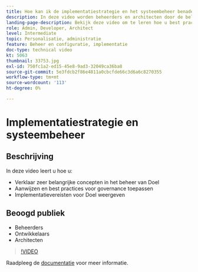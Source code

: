 ```yaml
---
title: Hoe kan ik de implementatiestrategie en het systeembeheer benaderen?
description: In deze video worden beheerders en architecten door de belangrijkste concepten geleid bij het beheren en implementeren van Adobe Target. Bekijk deze video om te leren hoe u best practices voor governance kunt identificeren en toepassen en de vereisten voor doelimplementatie kunt vermelden.
landing-page-description: Bekijk deze video om te leren hoe u best practices voor governance kunt identificeren en toepassen en de vereisten voor doelimplementatie kunt vermelden.
role: Admin, Developer, Architect
level: Intermediate
topic: Personalisatie, administratie
feature: Beheer en configuratie, implementatie
doc-type: technical video
kt: 5063
thumbnail: 33753.jpg
exl-id: 750fc1a2-ed15-45e8-9ad3-32049ca36ba8
source-git-commit: 5e3fdcb2f86e4811a0cbcfde66c3d6a6c8270355
workflow-type: tm+mt
source-wordcount: '113'
ht-degree: 0%

---
```


# Implementatiestrategie en systeembeheer

## Beschrijving

In deze video leert u hoe u:

* Verklaar zeer belangrijke concepten in het beheer van Doel
* Aanwijzen en best practices voor governance toepassen
* Implementatievereisten voor Doel weergeven

## Beoogd publiek

* Beheerders
* Ontwikkelaars
* Architecten

>[!VIDEO](https://video.tv.adobe.com/v/33753/?quality=12)

Raadpleeg de [documentatie](https://docs.adobe.com/content/help/en/target/using/administer/administrating-target.html) voor meer informatie.
